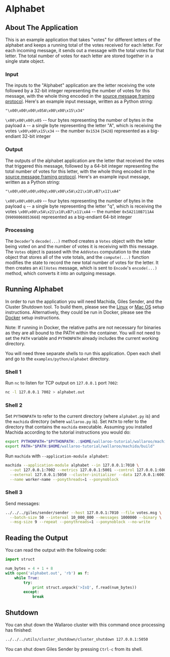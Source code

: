 # Alphabet

## About The Application

This is an example application that takes "votes" for different letters of the alphabet and keeps a running total of the votes received for each letter. For each incoming message, it sends out a message with the total votes for that letter. The total number of votes for each letter are stored together in a single state object.

### Input

The inputs to the "Alphabet" application are the letter receiving the vote followed by a 32-bit integer representing the number of votes for this message, with the whole thing encoded in the [source message framing protocol](/book/core-concepts/decoders-and-encoders.md#framed-message-protocols#source-message-framing-protocol). Here's an example input message, written as a Python string:

```
"\x00\x00\x00\x05A\x00\x00\x15\x34"
```

`\x00\x00\x00\x05` -- four bytes representing the number of bytes in the payload
`A` -- a single byte representing the letter "A", which is receiving the votes
`\x00\x00\x15\x34` -- the number `0x1534` (`5428`) represented as a big-endiant 32-bit integer

### Output

The outputs of the alphabet application are the letter that received the votes that triggered this message, followed by a 64-bit integer representing the total number of votes for this letter, with the whole thing encoded in the [source message framing protocol](/book/core-concepts/decoders-and-encoders.md#framed-message-protocols#source-message-framing-protocol). Here's an example input message, written as a Python string:

```
"\x00\x00\x00\x09q\x00\x00\x5A\x21\x10\xB7\x11\xA4"
```

`\x00\x00\x00\x09` -- four bytes representing the number of bytes in the payload
`q` -- a single byte representing the letter "q", which is receiving the votes
`\x00\x00\x5A\x21\x10\xB7\x11\xA4` -- the number `0x5A2110B711A4` (`99098060853668`) represented as a big-endiant 64-bit integer

### Processing

The `Decoder`'s `decode(...)` method creates a `Votes` object with the letter being voted on and the number of votes it is receiving with this message. The `Votes` object is passed with the `AddVotes` computation to the state object that stores all of the vote totals, and the `compute(...)` function modifies the state to record the new total number of votes for the letter. It then creates an `AllVotes` message, which is sent to `Encode`'s `encode(...)` method, which converts it into an outgoing message.

## Running Alphabet

In order to run the application you will need Machida, Giles Sender, and the Cluster Shutdown tool. To build them, please see the [Linux](/book/getting-started/linux-setup.md) or [Mac OS](/book/getting-started/macos-setup.md) setup instructions. Alternatively, they could be run in Docker, please see the [Docker](/book/getting-started/docker-setup.md) setup instructions.

Note: If running in Docker, the relative paths are not necessary for binaries as they are all bound to the PATH within the container. You will not need to set the `PATH` variable and `PYTHONPATH` already includes the current working directory.

You will need three separate shells to run this application. Open each shell and go to the `examples/python/alphabet` directory.


### Shell 1

Run `nc` to listen for TCP output on `127.0.0.1` port `7002`:

```bash
nc -l 127.0.0.1 7002 > alphabet.out
```

### Shell 2

Set `PYTHONPATH` to refer to the current directory (where `alphabet.py` is) and the `machida` directory (where `wallaroo.py` is). Set `PATH` to refer to the directory that contains the `machida` executable. Assuming you installed Machida according to the tutorial instructions you would do:

```bash
export PYTHONPATH="$PYTHONPATH:.:$HOME/wallaroo-tutorial/wallaroo/machida"
export PATH="$PATH:$HOME/wallaroo-tutorial/wallaroo/machida/build"
```

Run `machida` with `--application-module alphabet`:

```bash
machida --application-module alphabet --in 127.0.0.1:7010 \
  --out 127.0.0.1:7002 --metrics 127.0.0.1:5001 --control 127.0.0.1:6000 \
  --external 127.0.0.1:5050 --cluster-initializer --data 127.0.0.1:6001 \
  --name worker-name --ponythreads=1 --ponynoblock
```

### Shell 3

Send messages:

```bash
../../../giles/sender/sender --host 127.0.0.1:7010 --file votes.msg \
  --batch-size 50 --interval 10_000_000 --messages 1000000 --binary \
  --msg-size 9 --repeat --ponythreads=1 --ponynoblock --no-write
```
## Reading the Output

You can read the output with the following code:

```python
import struct

num_bytes = 4 + 1 + 8
with open('alphabet.out', 'rb') as f:
    while True:
        try:
            print struct.unpack('>IsQ', f.read(num_bytes))
        except:
            break
```

## Shutdown

You can shut down the Wallaroo cluster with this command once processing has finished:

```bash
../../../utils/cluster_shutdown/cluster_shutdown 127.0.0.1:5050
```

You can shut down Giles Sender by pressing `Ctrl-c` from its shell.
